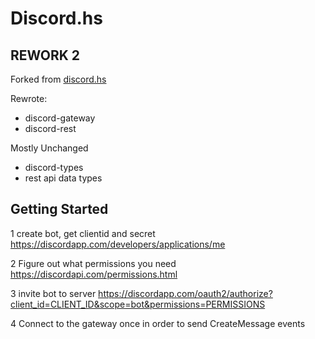 # Discord.hs

## REWORK 2

Forked from [discord.hs](https://github.com/jano017/Discord.hs)

Rewrote:
- discord-gateway
- discord-rest

Mostly Unchanged
- discord-types
- rest api data types

## Getting Started

1 create bot, get clientid and secret
<https://discordapp.com/developers/applications/me>

2 Figure out what permissions you need
<https://discordapi.com/permissions.html>

3 invite bot to server
<https://discordapp.com/oauth2/authorize?client_id=CLIENT_ID&scope=bot&permissions=PERMISSIONS>

4 Connect to the gateway once in order to send CreateMessage events
